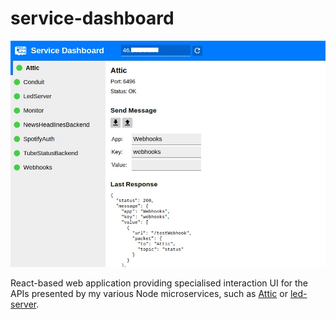 # service-dashboard

![](assets/screenshot.png)

React-based web application providing specialised interaction UI for the APIs
presented by my various Node microservices, such as
[Attic](https://github.com/c-d-lewis/attic) or
[led-server](https://github.com/c-d-lewis/led-server).
